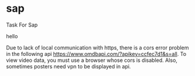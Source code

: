 # sap
Task For Sap 

hello

Due to lack of local communication with https, there is a cors error problem in the following api https://www.omdbapi.com/?apikey=ccfec7d1&s=all.
To view video data, you must use a browser whose cors is disabled.
Also, sometimes posters need vpn to be displayed in api.